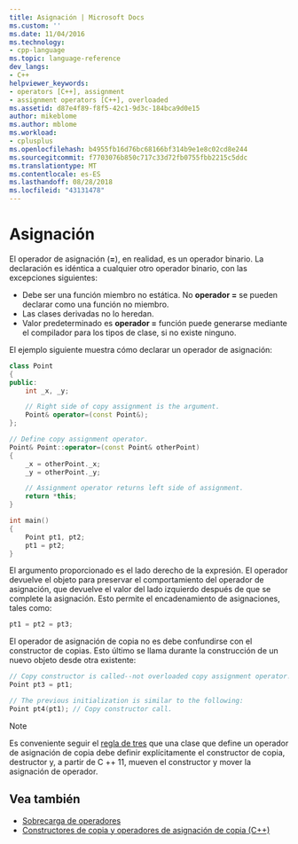 ```yaml
---
title: Asignación | Microsoft Docs
ms.custom: ''
ms.date: 11/04/2016
ms.technology:
- cpp-language
ms.topic: language-reference
dev_langs:
- C++
helpviewer_keywords:
- operators [C++], assignment
- assignment operators [C++], overloaded
ms.assetid: d87e4f89-f8f5-42c1-9d3c-184bca9d0e15
author: mikeblome
ms.author: mblome
ms.workload:
- cplusplus
ms.openlocfilehash: b4955fb16d76bc68166bf314b9e1e8c02cd8e244
ms.sourcegitcommit: f7703076b850c717c33d72fb0755fbb2215c5ddc
ms.translationtype: MT
ms.contentlocale: es-ES
ms.lasthandoff: 08/28/2018
ms.locfileid: "43131478"
---
```

# <a name="assignment"></a>Asignación

El operador de asignación (**=**), en realidad, es un operador binario. La declaración es idéntica a cualquier otro operador binario, con las excepciones siguientes:

- Debe ser una función miembro no estática. No **operador =** se pueden declarar como una función no miembro.
- Las clases derivadas no lo heredan.
- Valor predeterminado es **operador =** función puede generarse mediante el compilador para los tipos de clase, si no existe ninguno.

El ejemplo siguiente muestra cómo declarar un operador de asignación:

```cpp
class Point
{
public:
    int _x, _y;

    // Right side of copy assignment is the argument.
    Point& operator=(const Point&);
};

// Define copy assignment operator.
Point& Point::operator=(const Point& otherPoint)
{
    _x = otherPoint._x;
    _y = otherPoint._y;

    // Assignment operator returns left side of assignment.
    return *this;
}

int main()
{
    Point pt1, pt2;
    pt1 = pt2;
}
```

El argumento proporcionado es el lado derecho de la expresión. El operador devuelve el objeto para preservar el comportamiento del operador de asignación, que devuelve el valor del lado izquierdo después de que se complete la asignación. Esto permite el encadenamiento de asignaciones, tales como:

```cpp
pt1 = pt2 = pt3;
```

El operador de asignación de copia no es debe confundirse con el constructor de copias. Esto último se llama durante la construcción de un nuevo objeto desde otra existente:

```cpp
// Copy constructor is called--not overloaded copy assignment operator!
Point pt3 = pt1;

// The previous initialization is similar to the following:
Point pt4(pt1); // Copy constructor call.
```

> [!NOTE]
> Es conveniente seguir el [regla de tres](https://en.wikipedia.org/wiki/Rule_of_three_(C%2B%2B_programming)) que una clase que define un operador de asignación de copia debe definir explícitamente el constructor de copia, destructor y, a partir de C ++ 11, mueven el constructor y mover la asignación de operador.

## <a name="see-also"></a>Vea también

- [Sobrecarga de operadores](../cpp/operator-overloading.md)
- [Constructores de copia y operadores de asignación de copia (C++)](../cpp/copy-constructors-and-copy-assignment-operators-cpp.md)